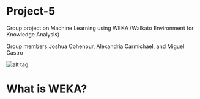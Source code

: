 # Project-5
Group project on Machine Learning using WEKA (Walkato Environment for Knowledge Analysis)

Group members:Joshua Cohenour, Alexandria Carmichael, and Miguel Castro

![alt tag](https://yt3.ggpht.com/-r0rfW4taC6E/AAAAAAAAAAI/AAAAAAAAAAA/0H_3MNfAUzM/s900-c-k-no-mo-rj-c0xffffff/photo.jpg)

# What is WEKA?
